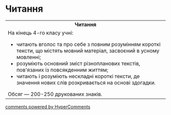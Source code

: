 <div id="hypercomments_widget" class="js-hypercomments-widget invisible"></div>

# Читання

<table>
  <tr>
    <td align="center"><b>Читання</b></td>
  </tr>
<td style="vertical-align:top !important;">
На кінець 4-го класу учні:
<ul>
<li>читають вголос та про себе з повним розумінням короткі тексти, що містять мовний матеріал, засвоєний в усному мовленні;</li>
<li>розуміють основний зміст різнопланових текстів, пов'язаних із повсякденним життям;</li>
<li>читають і розуміють нескладні короткі тексти, де значення нових слів розкривається на основі здогадки.</li>
</ul>
Обсяг — 200-250 друкованих знаків.<br>
</td>
</table>

<div class="js-hypercomments-container">
    <a href="http://hypercomments.com" class="hc-link" title="comments widget">comments powered by HyperComments</a>
</div>